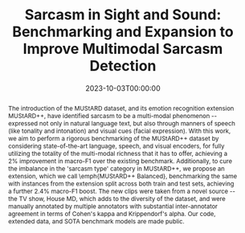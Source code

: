 ---
title: "Sarcasm in Sight and Sound: Benchmarking and Expansion to Improve Multimodal Sarcasm Detection"
date: 2023-10-03T00:00:00
authors: ["Swapnil Bhosale", "Abhra Chaudhuri", "Alex Lee Robert Williams", "Divyank Tiwari", "Anjan Dutta", "Xiatian Zhu", "Pushpak Bhattacharyya", "Diptesh Kanojia"]
publication_types: ["3"]
abstract: "The introduction of the MUStARD dataset, and its emotion recognition extension MUStARD++, have identified sarcasm to be a multi-modal phenomenon -- expressed not only in natural language text, but also through manners of speech (like tonality and intonation) and visual cues (facial expression). With this work, we aim to perform a rigorous benchmarking of the MUStARD++ dataset by considering state-of-the-art language, speech, and visual encoders, for fully utilizing the totality of the multi-modal richness that it has to offer, achieving a 2% improvement in macro-F1 over the existing benchmark. Additionally, to cure the imbalance in the 'sarcasm type' category in MUStARD++, we propose an extension, which we call \\emph{MUStARD++ Balanced}, benchmarking the same with instances from the extension split across both train and test sets, achieving a further 2.4% macro-F1 boost. The new clips were taken from a novel source -- the TV show, House MD, which adds to the diversity of the dataset, and were manually annotated by multiple annotators with substantial inter-annotator agreement in terms of Cohen's kappa and Krippendorf's alpha. Our code, extended data, and SOTA benchmark models are made public."
featured: false
publication: "*arXiv preprint arXiv:2310.01430*"
url_pdf: "https://arxiv.org/abs/2310.01430"
url_preprint: "https://arxiv.org/abs/2310.01430"
url_code: "https://github.com/spbanonymo/Sarcasm-Sight-and-Sound"
url_dataset: "https://drive.google.com/file/d/1cSWh4oAzt63MNDe9kMuq_kOKRjjrq6QU/view?usp=drive_link"
tags: ["sarcasm detection", "multimodal", "benchmarking"]
---